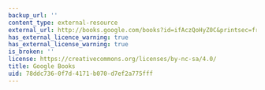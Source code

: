 ```yaml
---
backup_url: ''
content_type: external-resource
external_url: http://books.google.com/books?id=ifAczQoHyZ0C&printsec=frontcover
has_external_licence_warning: true
has_external_license_warning: true
is_broken: ''
license: https://creativecommons.org/licenses/by-nc-sa/4.0/
title: Google Books
uid: 78ddc736-0f7d-4171-b070-d7ef2a775fff
---
```

